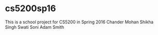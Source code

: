 # cs5200sp16
This is a school project for CS5200 in Spring 2016
Chander Mohan
Shikha Singh
Swati Soni
Adam Smith
